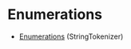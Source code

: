 # Enumerations

* [Enumerations](http://docs.oracle.com/javase/6/docs/api/java/util/StringTokenizer.html) (StringTokenizer)
